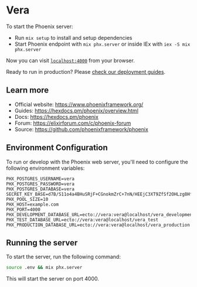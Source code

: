 # Vera

To start the Phoenix server:

  * Run `mix setup` to install and setup dependencies
  * Start Phoenix endpoint with `mix phx.server` or inside IEx with `iex -S mix phx.server`

Now you can visit [`localhost:4000`](http://localhost:4000) from your browser.

Ready to run in production? Please [check our deployment guides](https://hexdocs.pm/phoenix/deployment.html).

## Learn more

  * Official website: https://www.phoenixframework.org/
  * Guides: https://hexdocs.pm/phoenix/overview.html
  * Docs: https://hexdocs.pm/phoenix
  * Forum: https://elixirforum.com/c/phoenix-forum
  * Source: https://github.com/phoenixframework/phoenix


## Environment Configuration
To run or develop with the Phoenix web server, you'll need to configure the following environment variables:

```env
PHX_POSTGRES_USERNAME=vera
PHX_POSTGRES_PASSWORD=vera
PHX_POSTGRES_DATABASE=vera
SECRET_KEY_BASE=d7B/S11o4a4BHuSRjF+CGnokmZrC+7nN/HEEjC3XT9ZfSf2OHLzg8HfJN2UeyknXwNLxGtMND0SIb5ez3aM6wA==
PHX_POOL_SIZE=10
PHX_HOST=example.com
PHX_PORT=4000
PHX_DEVELOPMENT_DATABASE_URL=ecto://vera:vera@localhost/vera_development
PHX_TEST_DATABASE_URL=ecto://vera:vera@localhost/vera_test
PHX_PRODUCTION_DATABASE_URL=ecto://vera:vera@localhost/vera_production
```

## Running the server

To start the server, run the following command:

```bash
source .env && mix phx.server
```

This will start the server on port 4000.

